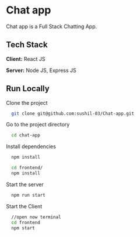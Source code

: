 # Chat app

Chat app is a Full Stack Chatting App.

## Tech Stack

**Client:** React JS

**Server:** Node JS, Express JS

## Run Locally

Clone the project

```bash
  git clone git@github.com:sushil-03/Chat-app.git
```

Go to the project directory

```bash
  cd chat-app
```

Install dependencies

```bash
  npm install
```

```bash
  cd frontend/
  npm install
```

Start the server

```bash
  npm run start
```

Start the Client

```bash
  //open now terminal
  cd frontend
  npm start
```
